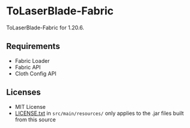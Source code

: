 # ToLaserBlade-Fabric

ToLaserBlade-Fabric for 1.20.6.

## Requirements

- Fabric Loader
- Fabric API
- Cloth Config API

## Licenses

- MIT License
- [LICENSE.txt](./src/main/resources/LICENSE.txt) in `src/main/resources/` only applies to the .jar files built from this source
